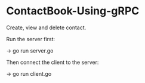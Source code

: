 # ContactBook-Using-gRPC

Create, view and delete contact.

Run the server first:

-> go run server.go

Then connect the client to the server:

-> go run client.go
